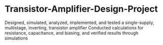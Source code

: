 # Transistor-Amplifier-Design-Project
Designed, simulated, analyzed, implemented, and tested a single-supply, multistage, inverting, transistor amplifier 
Conducted calculations for resistance, capacitance, and biasing, and verified results through simulations

